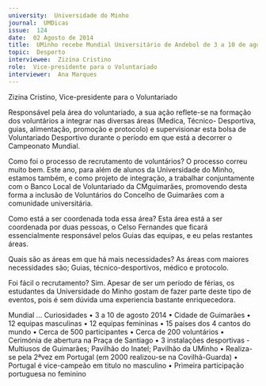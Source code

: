 ```yaml
---
university:  Universidade do Minho
journal:  UMDicas
issue:  124
date:  02 Agosto de 2014
title:  UMinho recebe Mundial Universitário de Andebol de 3 a 10 de agosto
topic:  Desporto
interviewee:  Zizina Cristino
role:  Vice-presidente para o Voluntariado
interviewer:  Ana Marques
---
```



 Zizina Cristino, Vice-presidente para o Voluntariado 

 Responsável pela área do voluntariado, a sua ação reflete-se na formação dos voluntários a integrar nas diversas áreas (Medica, Técnico- Desportiva, guias, alimentação, promoção e protocolo) e supervisionar esta bolsa de Voluntariado Desportivo durante o período em que está a decorrer o Campeonato Mundial.

 Como foi o processo de recrutamento de voluntários?
 O processo correu muito bem. Este ano, para além de alunos da Universidade do Minho, estamos também, e como projeto de integração, a trabalhar conjuntamente com o Banco Local de Voluntariado da CMguimarães, promovendo desta forma a inclusão de Voluntários do Concelho de Guimarães com a comunidade universitária.

 Como está a ser coordenada toda essa área?
 Esta área está a ser coordenada por duas pessoas, o Celso Fernandes que ficará essencialmente responsável pelos Guias das equipas, e eu pelas restantes áreas.

 Quais são as áreas em que há mais necessidades?
 As áreas com maiores necessidades são; Guias, técnico-desportivos, médico e protocolo.

 Foi fácil o recrutamento?
 Sim. Apesar de ser um período de férias, os estudantes da Universidade do Minho gostam de fazer parte deste tipo de eventos, pois é sem dúvida uma experiencia bastante enriquecedora.


 Mundial ... Curiosidades
 • 3 a 10 de agosto 2014
 • Cidade de Guimarães
 • 12 equipas masculinas
 • 12 equipas femininas
 • 15 países dos 4 cantos do mundo
 • Cerca de 500 participantes
 • Cerca de 200 voluntários
 • Cerimónia de abertura na Praça de Santiago
 • 3 instalações desportivas - Multiusos de Guimarães; Pavilhão do Inatel; Pavilhão da UMinho
 • Realiza-se pela 2ªvez em Portugal (em 2000 realizou-se na Covilhã-Guarda)
 • Portugal é vice-campeão em titulo no masculino
 • Primeira participação portuguesa no feminino